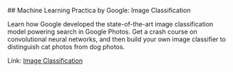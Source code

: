 ## Machine Learning Practica by Google: Image Classification

Learn how Google developed the state-of-the-art image classification model powering search in Google Photos. Get a crash course on convolutional neural networks, and then build your own image classifier to distinguish cat photos from dog photos.

Link: [Image Classification](https://developers.google.com/machine-learning/practica/image-classification/)